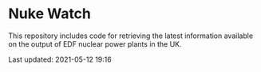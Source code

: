 # Nuke Watch

This repository includes code for retrieving the latest information available on the output of EDF nuclear power plants in the UK.

Last updated: 2021-05-12 19:16